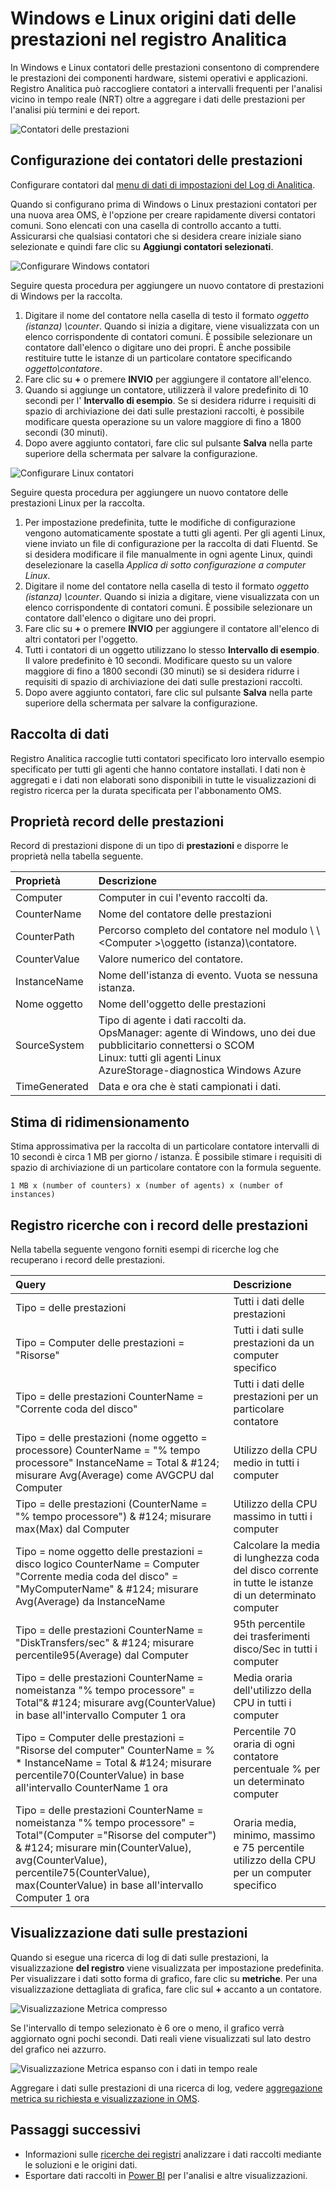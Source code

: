 <properties 
   pageTitle="Contatori delle prestazioni di Windows e Linux in Log Analitica | Microsoft Azure"
   description="Contatori sono stati raccolti dal Analitica Log per analizzare le prestazioni in Windows e Linux agenti.  In questo articolo viene descritto come configurare l'insieme di contatori delle prestazioni per entrambe le finestre e agenti Linux, i dettagli degli vengono archiviati in archivio OMS e come analizzarli nel portale di OMS."
   services="log-analytics"
   documentationCenter=""
   authors="bwren"
   manager="jwhit"
   editor="tysonn" />
<tags 
   ms.service="log-analytics"
   ms.devlang="na"
   ms.topic="article"
   ms.tgt_pltfrm="na"
   ms.workload="infrastructure-services"
   ms.date="10/27/2016"
   ms.author="bwren" />

# <a name="windows-and-linux-performance-data-sources-in-log-analytics"></a>Windows e Linux origini dati delle prestazioni nel registro Analitica 

In Windows e Linux contatori delle prestazioni consentono di comprendere le prestazioni dei componenti hardware, sistemi operativi e applicazioni.  Registro Analitica può raccogliere contatori a intervalli frequenti per l'analisi vicino in tempo reale (NRT) oltre a aggregare i dati delle prestazioni per l'analisi più termini e dei report.

![Contatori delle prestazioni](media/log-analytics-data-sources-performance-counters/overview.png)

## <a name="configuring-performance-counters"></a>Configurazione dei contatori delle prestazioni

Configurare contatori dal [menu di dati di impostazioni del Log di Analitica](log-analytics-data-sources.md#configuring-data-sources).

Quando si configurano prima di Windows o Linux prestazioni contatori per una nuova area OMS, è l'opzione per creare rapidamente diversi contatori comuni.  Sono elencati con una casella di controllo accanto a tutti.  Assicurarsi che qualsiasi contatori che si desidera creare iniziale siano selezionate e quindi fare clic su **Aggiungi contatori selezionati**.

![Configurare Windows contatori](media/log-analytics-data-sources-performance-counters/configure-windows.png)

Seguire questa procedura per aggiungere un nuovo contatore di prestazioni di Windows per la raccolta.

1. Digitare il nome del contatore nella casella di testo il formato *oggetto (istanza) \counter*.  Quando si inizia a digitare, viene visualizzata con un elenco corrispondente di contatori comuni.  È possibile selezionare un contatore dall'elenco o digitare uno dei propri.  È anche possibile restituire tutte le istanze di un particolare contatore specificando *oggetto\contatore*. 
2. Fare clic su **+** o premere **INVIO** per aggiungere il contatore all'elenco.
3. Quando si aggiunge un contatore, utilizzerà il valore predefinito di 10 secondi per l' **Intervallo di esempio**.  Se si desidera ridurre i requisiti di spazio di archiviazione dei dati sulle prestazioni raccolti, è possibile modificare questa operazione su un valore maggiore di fino a 1800 secondi (30 minuti).
4. Dopo avere aggiunto contatori, fare clic sul pulsante **Salva** nella parte superiore della schermata per salvare la configurazione.

![Configurare Linux contatori](media/log-analytics-data-sources-performance-counters/configure-linux.png)

Seguire questa procedura per aggiungere un nuovo contatore delle prestazioni Linux per la raccolta.

1. Per impostazione predefinita, tutte le modifiche di configurazione vengono automaticamente spostate a tutti gli agenti.  Per gli agenti Linux, viene inviato un file di configurazione per la raccolta di dati Fluentd.  Se si desidera modificare il file manualmente in ogni agente Linux, quindi deselezionare la casella *Applica di sotto configurazione a computer Linux*.
2. Digitare il nome del contatore nella casella di testo il formato *oggetto (istanza) \counter*.  Quando si inizia a digitare, viene visualizzata con un elenco corrispondente di contatori comuni.  È possibile selezionare un contatore dall'elenco o digitare uno dei propri.  
2. Fare clic su **+** o premere **INVIO** per aggiungere il contatore all'elenco di altri contatori per l'oggetto.
3. Tutti i contatori di un oggetto utilizzano lo stesso **Intervallo di esempio**.  Il valore predefinito è 10 secondi.  Modificare questo su un valore maggiore di fino a 1800 secondi (30 minuti) se si desidera ridurre i requisiti di spazio di archiviazione dei dati sulle prestazioni raccolti.
4. Dopo avere aggiunto contatori, fare clic sul pulsante **Salva** nella parte superiore della schermata per salvare la configurazione.

## <a name="data-collection"></a>Raccolta di dati

Registro Analitica raccoglie tutti contatori specificato loro intervallo esempio specificato per tutti gli agenti che hanno contatore installati.  I dati non è aggregati e i dati non elaborati sono disponibili in tutte le visualizzazioni di registro ricerca per la durata specificata per l'abbonamento OMS.


## <a name="performance-record-properties"></a>Proprietà record delle prestazioni

Record di prestazioni dispone di un tipo di **prestazioni** e disporre le proprietà nella tabella seguente.

| Proprietà | Descrizione |
|:--|:--|
| Computer         | Computer in cui l'evento raccolti da. |
| CounterName      | Nome del contatore delle prestazioni |
| CounterPath      | Percorso completo del contatore nel modulo \\ \\ \<Computer >\\oggetto (istanza)\\contatore. |
| CounterValue     | Valore numerico del contatore.  |
| InstanceName     | Nome dell'istanza di evento.  Vuota se nessuna istanza. |
| Nome oggetto       | Nome dell'oggetto delle prestazioni |
| SourceSystem  | Tipo di agente i dati raccolti da. <br> OpsManager: agente di Windows, uno dei due pubblicitario connettersi o SCOM <br> Linux: tutti gli agenti Linux  <br> AzureStorage-diagnostica Windows Azure |
| TimeGenerated       | Data e ora che è stati campionati i dati. |


## <a name="sizing-estimates"></a>Stima di ridimensionamento

 Stima approssimativa per la raccolta di un particolare contatore intervalli di 10 secondi è circa 1 MB per giorno / istanza.  È possibile stimare i requisiti di spazio di archiviazione di un particolare contatore con la formula seguente.

    1 MB x (number of counters) x (number of agents) x (number of instances)

## <a name="log-searches-with-performance-records"></a>Registro ricerche con i record delle prestazioni

Nella tabella seguente vengono forniti esempi di ricerche log che recuperano i record delle prestazioni.

| Query | Descrizione |
|:--|:--|
| Tipo = delle prestazioni | Tutti i dati delle prestazioni |
| Tipo = Computer delle prestazioni = "Risorse" | Tutti i dati sulle prestazioni da un computer specifico |
| Tipo = delle prestazioni CounterName = "Corrente coda del disco" | Tutti i dati delle prestazioni per un particolare contatore |
| Tipo = delle prestazioni (nome oggetto = processore) CounterName = "% tempo processore" InstanceName = Total & #124; misurare Avg(Average) come AVGCPU dal Computer | Utilizzo della CPU medio in tutti i computer |
| Tipo = delle prestazioni (CounterName = "% tempo processore") & #124;  misurare max(Max) dal Computer | Utilizzo della CPU massimo in tutti i computer |
| Tipo = nome oggetto delle prestazioni = disco logico CounterName = Computer "Corrente media coda del disco" = "MyComputerName" & #124; misurare Avg(Average) da InstanceName | Calcolare la media di lunghezza coda del disco corrente in tutte le istanze di un determinato computer |
| Tipo = delle prestazioni CounterName = "DiskTransfers/sec" & #124; misurare percentile95(Average) dal Computer | 95th percentile dei trasferimenti disco/Sec in tutti i computer |
| Tipo = delle prestazioni CounterName = nomeistanza "% tempo processore" = Total"& #124; misurare avg(CounterValue) in base all'intervallo Computer 1 ora | Media oraria dell'utilizzo della CPU in tutti i computer |
| Tipo = Computer delle prestazioni = "Risorse del computer" CounterName = % * InstanceName = Total & #124; misurare percentile70(CounterValue) in base all'intervallo CounterName 1 ora | Percentile 70 oraria di ogni contatore percentuale % per un determinato computer |
| Tipo = delle prestazioni CounterName = nomeistanza "% tempo processore" = Total"(Computer ="Risorse del computer") & #124; misurare min(CounterValue), avg(CounterValue), percentile75(CounterValue), max(CounterValue) in base all'intervallo Computer 1 ora | Oraria media, minimo, massimo e 75 percentile utilizzo della CPU per un computer specifico |

## <a name="viewing-performance-data"></a>Visualizzazione dati sulle prestazioni

Quando si esegue una ricerca di log di dati sulle prestazioni, la visualizzazione **del registro** viene visualizzata per impostazione predefinita.  Per visualizzare i dati sotto forma di grafico, fare clic su **metriche**.  Per una visualizzazione dettagliata di grafica, fare clic sul **+** accanto a un contatore.  

![Visualizzazione Metrica compresso](media/log-analytics-data-sources-performance-counters/metricscollapsed.png)

Se l'intervallo di tempo selezionato è 6 ore o meno, il grafico verrà aggiornato ogni pochi secondi.  Dati reali viene visualizzati sul lato destro del grafico nei azzurro.

![Visualizzazione Metrica espanso con i dati in tempo reale](media/log-analytics-data-sources-performance-counters/metricsexpanded.png)

Aggregare i dati sulle prestazioni di una ricerca di log, vedere [aggregazione metrica su richiesta e visualizzazione in OMS](http://blogs.technet.microsoft.com/msoms/2016/02/26/on-demand-metric-aggregation-and-visualization-in-oms/).

## <a name="next-steps"></a>Passaggi successivi

- Informazioni sulle [ricerche dei registri](log-analytics-log-searches.md) analizzare i dati raccolti mediante le soluzioni e le origini dati.  
- Esportare dati raccolti in [Power BI](log-analytics-powerbi.md) per l'analisi e altre visualizzazioni.